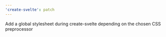 ```yaml
---
'create-svelte': patch
---
```


Add a global stylesheet during create-svelte depending on the chosen CSS preprocessor
